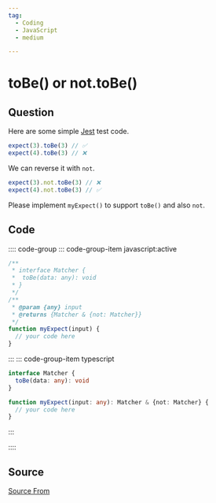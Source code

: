 ```yaml
---
tag:
  - Coding
  - JavaScript
  - medium

---
```

  
# toBe() or not.toBe()

## Question
Here are some simple [Jest](https://jestjs.io/docs/expect#expectvalue) test code.

```js
expect(3).toBe(3) // ✅
expect(4).toBe(3) // ❌
```

We can reverse it with `not`.

```js
expect(3).not.toBe(3) // ❌
expect(4).not.toBe(3) // ✅
```

Please implement `myExpect()` to support `toBe()` and also `not`.

## Code
:::: code-group
::: code-group-item javascript:active
```javascript
/**
 * interface Matcher {
 *  toBe(data: any): void
 * }
 */
/**
 * @param {any} input
 * @returns {Matcher & {not: Matcher}}
 */
function myExpect(input) {
  // your code here
}
```
:::
    ::: code-group-item typescript
```typescript
interface Matcher {
  toBe(data: any): void
}

function myExpect(input: any): Matcher & {not: Matcher} {
  // your code here
}
```
:::
    
::::



##  Source
[Source From](https://bigfrontend.dev/problem/jest-assertion)

  